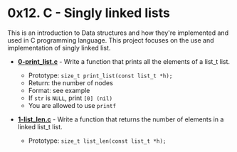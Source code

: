 # 0x12. C - Singly linked lists
This is an introduction to Data structures and how they're implemented and used in C programming language. This project focuses on the use and implementation of singly linked list.

* **[0-print_list.c](./0-print_list.c)** - Write a function that prints all the elements of a list_t list.
    * Prototype: `size_t print_list(const list_t *h);`
    * Return: the number of nodes
    * Format: see example
    * If `str` is `NULL`, print `[0] (nil)`
    * You are allowed to use `printf`

* **[1-list_len.c](./1-list_len.c)** - Write a function that returns the number of elements in a linked list_t list.
    * Prototype: `size_t list_len(const list_t *h);`